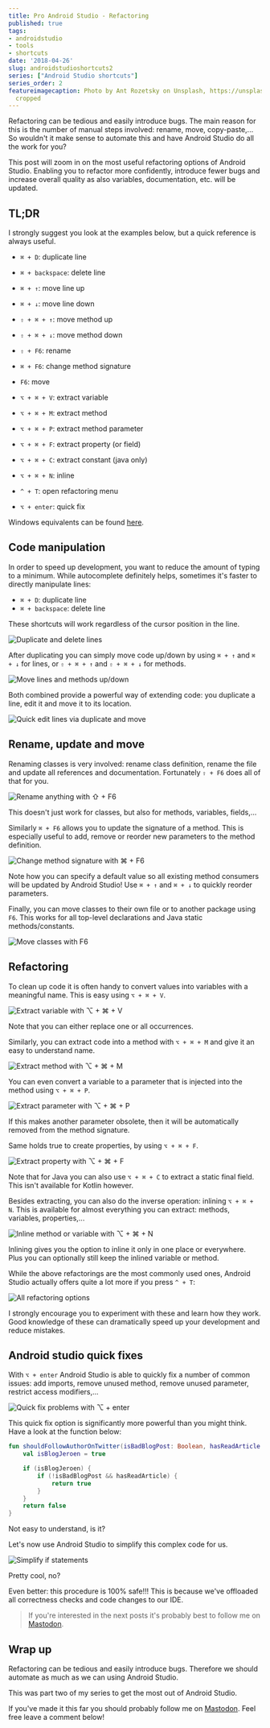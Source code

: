 ```yaml
---
title: Pro Android Studio - Refactoring
published: true
tags:
- androidstudio
- tools
- shortcuts
date: '2018-04-26'
slug: androidstudioshortcuts2
series: ["Android Studio shortcuts"]
series_order: 2
featureimagecaption: Photo by Ant Rozetsky on Unsplash, https://unsplash.com/photos/io7dX_1EFCg,
  cropped
---
```


Refactoring can be tedious and easily introduce bugs. The main reason for this is the number of manual steps involved: rename, move, copy-paste,... So wouldn't it make sense to automate this and have Android Studio do all the work for you?

This post will zoom in on the most useful refactoring options of Android Studio. Enabling you to refactor more confidently, introduce fewer bugs and increase overall quality as also variables, documentation, etc. will be updated.

## TL;DR
I strongly suggest you look at the examples below, but a quick reference is always useful.

* `⌘ + D`: duplicate line
* `⌘ + backspace`: delete line
* `⌘ + ↑`: move line up
* `⌘ + ↓`: move line down
* `⇧ + ⌘ + ↑`: move method up
* `⇧ + ⌘ + ↓`: move method down

* `⇧ + F6`: rename
* `⌘ + F6`: change method signature
* `F6`: move

* `⌥ + ⌘ + V`: extract variable
* `⌥ + ⌘ + M`: extract method
* `⌥ + ⌘ + P`: extract method parameter
* `⌥ + ⌘ + F`: extract property (or field)
* `⌥ + ⌘ + C`: extract constant (java only)
* `⌥ + ⌘ + N`: inline
* `^ + T`: open refactoring menu

* `⌥ + enter`: quick fix

Windows equivalents can be found [here](https://developer.android.com/studio/intro/keyboard-shortcuts.html).


## Code manipulation
In order to speed up development, you want to reduce the amount of typing to a minimum. While autocomplete definitely helps, sometimes it's faster to directly manipulate lines:

* `⌘ + D`: duplicate line
* `⌘ + backspace`: delete line

These shortcuts will work regardless of the cursor position in the line.

![Duplicate and delete lines](duplicatedelete.gif "Duplicate and delete lines")

After duplicating you can simply move code up/down by using `⌘ + ↑` and `⌘ + ↓` for lines, or `⇧ + ⌘ + ↑` and `⇧ + ⌘ + ↓` for methods.

![Move lines and methods up/down](movelineblock.gif "Move lines and methods up/down")

Both combined provide a powerful way of extending code: you duplicate a line, edit it and move it to its location.

![Quick edit lines via duplicate and move](editlines.gif "Quick edit lines via duplicate and move")


## Rename, update and move
Renaming classes is very involved: rename class definition, rename the file and update all references and documentation. Fortunately `⇧ + F6` does all of that for you.

![Rename anything with ⇧ + F6](renameclass.gif "Rename anything with ⇧ + F6")

This doesn't just work for classes, but also for methods, variables, fields,...

Similarly `⌘ + F6` allows you to update the signature of a method. This is especially useful to add, remove or reorder new parameters to the method definition.

![Change method signature with ⌘ + F6](changesignature.gif "Change method signature with ⌘ + F6")

Note how you can specify a default value so all existing method consumers will be updated by Android Studio! Use `⌘ + ↑` and `⌘ + ↓` to quickly reorder parameters.

Finally, you can move classes to their own file or to another package using `F6`. This works for all top-level declarations and Java static methods/constants.

![Move classes with F6](moveclass.gif "Move classes with F6")

## Refactoring
To clean up code it is often handy to convert values into variables with a meaningful name. This is easy using `⌥ + ⌘ + V`.

![Extract variable with ⌥ + ⌘ + V](extractvariable.gif "Extract variable with ⌥ + ⌘ + V")

Note that you can either replace one or all occurrences.

Similarly, you can extract code into a method with `⌥ + ⌘ + M` and give it an easy to understand name.

![Extract method with ⌥ + ⌘ + M](extractmethod.gif "Extract method with ⌥ + ⌘ + M")

You can even convert a variable to a parameter that is injected into the method using `⌥ + ⌘ + P`.

![Extract parameter with ⌥ + ⌘ + P](extractparameter.gif "Extract parameter with ⌥ + ⌘ + P")

If this makes another parameter obsolete, then it will be automatically removed from the method signature.

Same holds true to create properties, by using `⌥ + ⌘ + F`.

![Extract property with ⌥ + ⌘ + F](extractproperty.gif "Extract property with ⌥ + ⌘ + F")

Note that for Java you can also use `⌥ + ⌘ + C` to extract a static final field. This isn't available for Kotlin however.

Besides extracting, you can also do the inverse operation: inlining `⌥ + ⌘ + N`. This is available for almost everything you can extract: methods, variables, properties,...

![Inline method or variable with ⌥ + ⌘ + N](inlinevariablesmethods.gif "Inline method or variable with ⌥ + ⌘ + N")

Inlining gives you the option to inline it only in one place or everywhere. Plus you can optionally still keep the inlined variable or method.

While the above refactorings are the most commonly used ones, Android Studio actually offers quite a lot more if you press `^ + T`:

![All refactoring options](refactoroptions.png "All refactoring options")

I strongly encourage you to experiment with these and learn how they work. Good knowledge of these can dramatically speed up your development and reduce mistakes.

## Android studio quick fixes
With `⌥ + enter` Android Studio is able to quickly fix a number of common issues: add imports, remove unused method, remove unused parameter, restrict access modifiers,...

![Quick fix problems with ⌥ + enter](quickfixes.gif "Quick fix problems with ⌥ + enter")

This quick fix option is significantly more powerful than you might think. Have a look at the function below:

```kotlin
fun shouldFollowAuthorOnTwitter(isBadBlogPost: Boolean, hasReadArticle: Boolean): Boolean {
    val isBlogJeroen = true

    if (isBlogJeroen) {
        if (!isBadBlogPost && hasReadArticle) {
            return true
        }
    }
    return false
}
```

Not easy to understand, is it?

Let's now use Android Studio to simplify this complex code for us.

![Simplify if statements](simplifyifs.gif "Simplify if statements")

Pretty cool, no?

Even better: this procedure is 100% safe!!! This is because we've offloaded all correctness checks and code changes to our IDE.

> If you're interested in the next posts it's probably best to follow me on [Mastodon](https://androiddev.social/@Jeroenmols).

## Wrap up
Refactoring can be tedious and easily introduce bugs. Therefore we should automate as much as we can using Android Studio.

This was part two of my series to get the most out of Android Studio.

If you've made it this far you should probably follow me on [Mastodon](https://androiddev.social/@Jeroenmols). Feel free leave a comment below!
